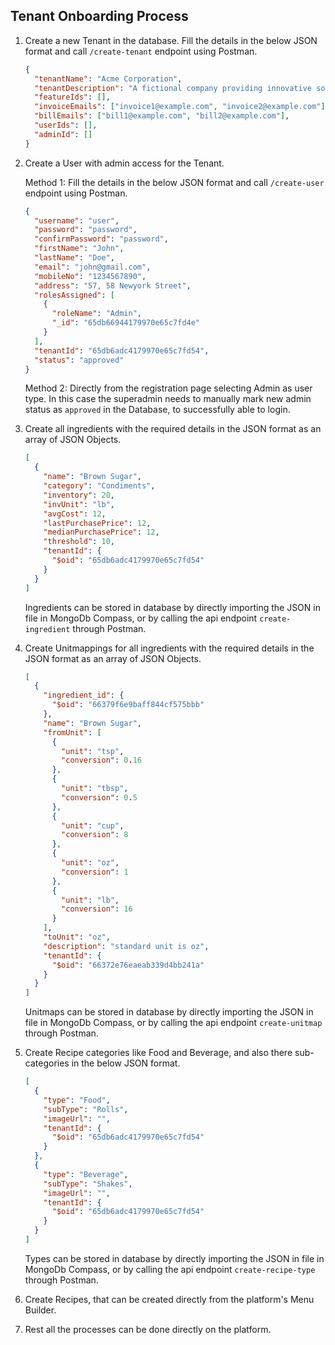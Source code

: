 ## Tenant Onboarding Process

1. Create a new Tenant in the database. Fill the details in the below JSON format and call `/create-tenant` endpoint using Postman.

   ```json
   {
     "tenantName": "Acme Corporation",
     "tenantDescription": "A fictional company providing innovative solutions.",
     "featureIds": [],
     "invoiceEmails": ["invoice1@example.com", "invoice2@example.com"],
     "billEmails": ["bill1@example.com", "bill2@example.com"],
     "userIds": [],
     "adminId": []
   }
   ```

2. Create a User with admin access for the Tenant.

   Method 1:
   Fill the details in the below JSON format and call `/create-user` endpoint using Postman.

   ```json
   {
     "username": "user",
     "password": "password",
     "confirmPassword": "password",
     "firstName": "John",
     "lastName": "Doe",
     "email": "john@gmail.com",
     "mobileNo": "1234567890",
     "address": "57, 58 Newyork Street",
     "rolesAssigned": [
       {
         "roleName": "Admin",
         "_id": "65db66944179970e65c7fd4e"
       }
     ],
     "tenantId": "65db6adc4179970e65c7fd54",
     "status": "approved"
   }
   ```

   Method 2:
   Directly from the registration page selecting Admin as user type. In this case the superadmin needs to manually mark new admin status as `approved` in the Database, to successfully able to login.

3. Create all ingredients with the required details in the JSON format as an array of JSON Objects.

   ```json
   [
     {
       "name": "Brown Sugar",
       "category": "Condiments",
       "inventory": 20,
       "invUnit": "lb",
       "avgCost": 12,
       "lastPurchasePrice": 12,
       "medianPurchasePrice": 12,
       "threshold": 10,
       "tenantId": {
         "$oid": "65db6adc4179970e65c7fd54"
       }
     }
   ]
   ```

   Ingredients can be stored in database by directly importing the JSON in file in MongoDb Compass, or by calling the api endpoint `create-ingredient` through Postman.

4. Create Unitmappings for all ingredients with the required details in the JSON format as an array of JSON Objects.

   ```json
   [
     {
       "ingredient_id": {
         "$oid": "66379f6e9baff844cf575bbb"
       },
       "name": "Brown Sugar",
       "fromUnit": [
         {
           "unit": "tsp",
           "conversion": 0.16
         },
         {
           "unit": "tbsp",
           "conversion": 0.5
         },
         {
           "unit": "cup",
           "conversion": 8
         },
         {
           "unit": "oz",
           "conversion": 1
         },
         {
           "unit": "lb",
           "conversion": 16
         }
       ],
       "toUnit": "oz",
       "description": "standard unit is oz",
       "tenantId": {
         "$oid": "66372e76eaeab339d4bb241a"
       }
     }
   ]
   ```

   Unitmaps can be stored in database by directly importing the JSON in file in MongoDb Compass, or by calling the api endpoint `create-unitmap` through Postman.

5. Create Recipe categories like Food and Beverage, and also there sub-categories in the below JSON format.

   ```json
   [
     {
       "type": "Food",
       "subType": "Rolls",
       "imageUrl": "",
       "tenantId": {
         "$oid": "65db6adc4179970e65c7fd54"
       }
     },
     {
       "type": "Beverage",
       "subType": "Shakes",
       "imageUrl": "",
       "tenantId": {
         "$oid": "65db6adc4179970e65c7fd54"
       }
     }
   ]
   ```

   Types can be stored in database by directly importing the JSON in file in MongoDb Compass, or by calling the api endpoint `create-recipe-type` through Postman.

6. Create Recipes, that can be created directly from the platform's Menu Builder.

7. Rest all the processes can be done directly on the platform.
